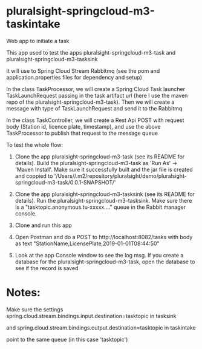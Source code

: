 # pluralsight-springcloud-m3-taskintake
Web app to initiate a task

This app used to test the apps pluralsight-springcloud-m3-task and pluralsight-springcloud-m3-tasksink

It will use to Spring Cloud Stream Rabbitmq (see the pom and application.properties files for dependency and setup)

In the class TaskProcessor, we will create a Spring Cloud Task launcher TaskLaunchRequest passing in the task artifact url (here I use the maven repo of the pluralsight-springcloud-m3-task). Then we will create a message with type of TaskLaunchRequest and send it to the Rabbitmq

In the class TaskController, we will create a Rest Api POST with request body (Station id, licence plate, timestamp), and use the above TaskProcessor to publish that request to the message queue

To test the whole flow:
1. Clone the app pluralsight-springcloud-m3-task (see its README for details). Build the pluralsight-springcloud-m3-task as 'Run As' -> 'Maven Install'. Make sure it successfully built and the jar file is created and coppied to '/Users/<username>/.m2/repository/pluralsight/demo/pluralsight-springcloud-m3-task/0.0.1-SNAPSHOT/'
  
2. Clone the app pluralsight-springcloud-m3-tasksink (see its README for details). Run the pluralsight-springcloud-m3-tasksink. Make sure there is a "tasktopic.anonymous.tu-xxxxx...." queue in the Rabbit manager console. 

3. Clone and run this app

4. Open Postman and do a POST to http://localhost:8082/tasks with body as text "StationName,LicensePlate,2019-01-01T08:44:50"

5. Look at the app Console window to see the log msg. If you create a database for the pluralsight-springcloud-m3-task, open the database to see if the record is saved

# Notes: 
Make sure the settings 
spring.cloud.stream.bindings.input.destination=tasktopic in tasksink 

and 
spring.cloud.stream.bindings.output.destination=tasktopic in taskintake 

point to the same queue (in this case 'tasktopic')
